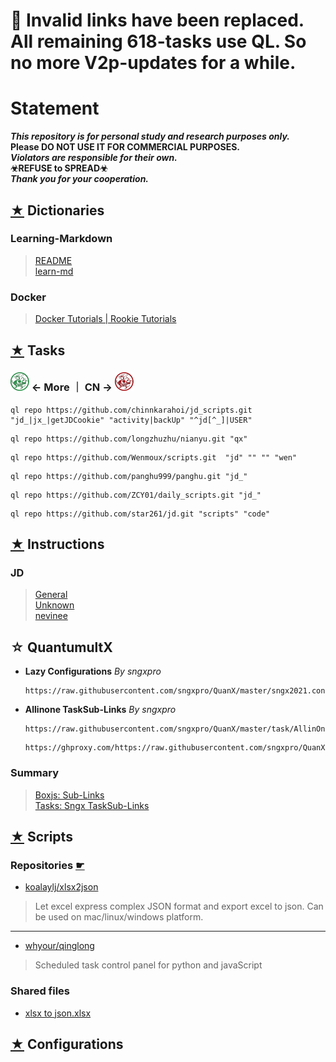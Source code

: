 # 📌 Invalid links have been replaced. All remaining 618-tasks use QL. So no more V2p-updates for a while.

# Statement
  
***This repository is for personal study and research purposes only.***    
**Please DO NOT USE IT FOR COMMERCIAL PURPOSES.**  
***Violators are responsible for their own.***  
**☣REFUSE to SPREAD☣**   
***Thank you for your cooperation.***


## [★](./Dict) Dictionaries
### Learning-Markdown
> [README](https://github.com/Oreomeow/README#readme)  
> [learn-md](https://xianbai.me/learn-md/index.html)
### Docker
> [Docker Tutorials | Rookie Tutorials](https://www.runoob.com/docker/docker-tutorial.html)  


## [★](./Tasks) Tasks
### [<img src="/Icons/qinglong/QL.png" title="QL" width="30" height="30" />][QL] ← More ｜ CN → [<img src="/Icons/qinglong/QLCN.png" title="QL" width="30" height="30" />][QLCN]
```
ql repo https://github.com/chinnkarahoi/jd_scripts.git "jd_|jx_|getJDCookie" "activity|backUp" "^jd[^_]|USER"
```
```
ql repo https://github.com/longzhuzhu/nianyu.git "qx"
```
```
ql repo https://github.com/Wenmoux/scripts.git  "jd" "" "" "wen"
```
```
ql repo https://github.com/panghu999/panghu.git "jd_"
```
```
ql repo https://github.com/ZCY01/daily_scripts.git "jd_"
```
```
ql repo https://github.com/star261/jd.git "scripts" "code" 
```


## [★](./INS) Instructions
### JD
> [General](https://www.kdocs.cn/l/cvv59F3SXS4B)  
> [Unknown](./INS/JD/Unknown#readme)  
> [nevinee](./INS/JD/nevinee#readme)  


## ☆ QuantumultX
- **Lazy Configurations** *By sngxpro*
  ```  
  https://raw.githubusercontent.com/sngxpro/QuanX/master/sngx2021.conf
  ```
 
- **Allinone TaskSub-Links** *By sngxpro*
  ```
  https://raw.githubusercontent.com/sngxpro/QuanX/master/task/AllinOne.json
  ```
  ```
  https://ghproxy.com/https://raw.githubusercontent.com/sngxpro/QuanX/master/task/AllinOne.json
  ```

### Summary
> [Boxjs: Sub-Links](./QX/Boxjs#readme)  
> [Tasks: Sngx TaskSub-Links](https://github.com/sngxpro/QuanX/tree/master/task#readme)


## [★](./Scripts) Scripts 
### Repositories [☛](./Scripts#repositories)
- [koalaylj/xlsx2json](https://github.com/koalaylj/xlsx2json#readme)
> Let excel express complex JSON format and export excel to json. Can be used on mac/linux/windows platform.
---
- [whyour/qinglong](https://github.com/whyour/qinglong)
> Scheduled task control panel for python and javaScript

### Shared files  
- [xlsx to json.xlsx](https://www.kdocs.cn/p/114897140398) 

## [★](./Conf) Configurations  



[QL]:./Tasks/qlrepo#readme
[QLCN]:./Tasks/qlrepo/repoCN.md#cn
